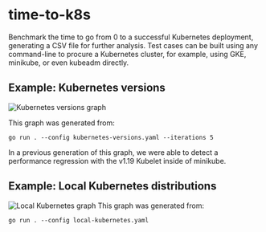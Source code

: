 # time-to-k8s

Benchmark the time to go from 0 to a successful Kubernetes deployment, generating a CSV file for further analysis. Test cases can be built using any command-line to procure a Kubernetes cluster, for example, using GKE, minikube, or even kubeadm directly.

## Example: Kubernetes versions

![Kubernetes versions graph](https://github.com/tstromberg/time-to-k8s/blob/master/images/versions.png)

This graph was generated from:

`go run . --config kubernetes-versions.yaml --iterations 5`

In a previous generation of this graph, we were able to detect a performance regression with the v1.19 Kubelet inside of minikube.

## Example: Local Kubernetes distributions

![Local Kubernetes graph](https://github.com/tstromberg/time-to-k8s/blob/master/images/local.png)
This graph was generated from:

`go run . --config local-kubernetes.yaml`
